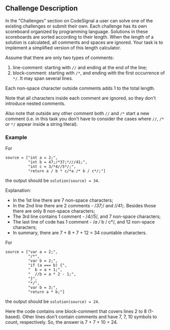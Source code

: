 ## Challenge Description

In the "Challenges" section on CodeSignal a user can solve one of the existing challenges or submit their own. Each challenge has its own scoreboard organized by programming language. Solutions in these scoreboards are sorted according to their length. When the length of a solution is calculated, all comments and spaces are ignored. Your task is to implement a simplified version of this length calculator.

Assume that there are only two types of comments:
1. line-comment: starting with `//` and ending at the end of the line;
2. block-comment: starting with `/*`, and ending with the first occurrence of `*/`. It may span several lines.

Each non-space character outside comments adds 1 to the total length.

Note that all characters inside each comment are ignored, so they don't introduce nested comments. 

Also note that outside any other comment both `//` and `/*` start a new comment (i.e. in this task you don't have to consider the cases where `//`, `/*` or `*/` appear inside a string literal).

### Example

For
```
source = ["int a = 2;",
          "int b = 47;/*37;*///41;",
          "int c = 3/*4//5*/;",
          "return a / b * c/*a /* b / c*/;"]
```
the output should be `solution(source) = 34`.

Explanation:
- In the 1st line there are 7 non-space characters;
- In the 2nd line there are 2 comments - /*37;*/ and //41;. Besides those there are only 8 non-space characters;
- The 3rd line contains 1 comment - /*4//5*/, and 7 non-space characters;
- The last line of code has 1 comment - /*a /* b / c*/, and 12 non-space characters;
- In summary, there are 7 + 8 + 7 + 12 = 34 countable characters.

For
```
source = ["var a = 2;",
          "/*",
          "var b = 2;",
          "if (a === b) {",
          "  b = a + 1;",
          "  //b = a * 2 - 1;",
          "}",
          "*/",
          "var b = 3;",
          "return a * b;"]
```
the output should be `solution(source) = 24`.

Here the code contains one block-comment that covers lines 2 to 8 (1-based). Other lines don't contain comments and have 7, 7, 10 symbols to count, respectively. So, the answer is 7 + 7 + 10 = 24.